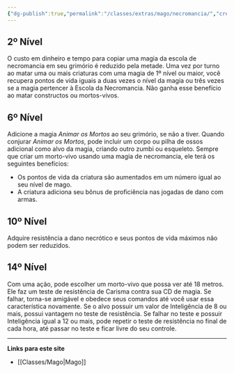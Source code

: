 ```yaml
---
{"dg-publish":true,"permalink":"/classes/extras/mago/necromancia/","created":"2024-08-17T10:43:44.060-03:00","updated":"2024-07-28T22:16:48.981-03:00"}
---
```



## 2º Nível
O custo em dinheiro e tempo para copiar uma magia da escola de necromancia em seu grimório é reduzido pela metade. 
Uma vez por turno ao matar uma ou mais criaturas com uma magia de 1º nível ou maior, você recupera pontos de vida iguais a duas vezes o nível da magia ou três vezes se a magia pertencer à Escola da Necromancia. 
Não ganha esse benefício ao matar constructos ou mortos-vivos.

## 6º Nível
Adicione a magia *Animar os Mortos* ao seu grimório, se não a tiver. 
Quando conjurar *Animar os Mortos*, pode incluir um corpo ou pilha de ossos adicional como alvo da magia, criando outro zumbi ou esqueleto. 
Sempre que criar um morto-vivo usando uma magia de necromancia, ele terá os seguintes benefícios:
- Os pontos de vida da criatura são aumentados em um número igual ao seu nível de mago.
- A criatura adiciona seu bônus de proficiência nas jogadas de dano com armas.

## 10º Nível
Adquire resistência a dano necrótico e seus pontos de vida máximos não podem ser reduzidos.

## 14º Nível
Com uma ação, pode escolher um morto-vivo que possa ver até 18 metros. Ele faz um teste de resistência de Carisma contra sua CD de magia. 
Se falhar, torna-se amigável e obedece seus comandos até você usar essa característica novamente. 
Se o alvo possuir um valor de Inteligência de 8 ou mais, possui vantagem no teste de resistência. 
Se falhar no teste e possuir Inteligência igual a 12 ou mais, pode repetir o teste de resistência no final de cada hora, até passar no teste e ficar livre do seu controle.
___
**Links para este site**  
- [[Classes/Mago\|Mago]]